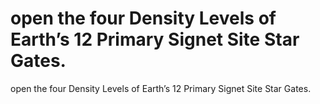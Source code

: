 # open the  four Density Levels of Earth’s 12 Primary Signet Site Star Gates.

open the  four Density Levels of Earth’s 12 Primary Signet Site Star Gates.